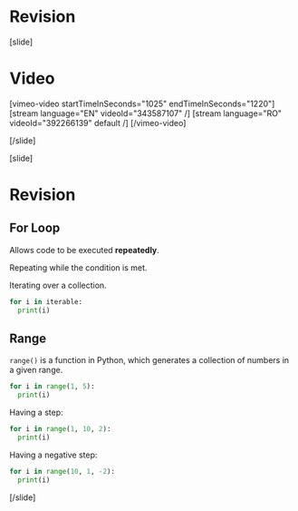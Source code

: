 # Revision

[slide]
# Video

[vimeo-video startTimeInSeconds="1025" endTimeInSeconds="1220"]
[stream language="EN" videoId="343587107"  /]
[stream language="RO" videoId="392266139" default /]
[/vimeo-video]

[/slide]

[slide]
# Revision

## For Loop
Allows code to be executed **repeatedly**.

Repeating while the condition is met.

Iterating over a collection.
```py
for i in iterable:
  print(i)
```

## Range
`range()` is a function in Python, which generates a collection of numbers in a given range.

```py live
for i in range(1, 5):
  print(i)
```

Having a step:
```py live
for i in range(1, 10, 2):
  print(i)
```

Having a negative step:
```py live
for i in range(10, 1, -2):
  print(i)
```
[/slide]